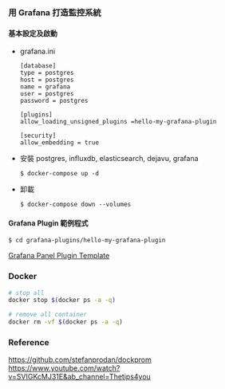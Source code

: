 ### 用 Grafana 打造監控系統

#### 基本設定及啟動
- grafana.ini
  ```
  [database]
  type = postgres
  host = postgres
  name = grafana
  user = postgres
  password = postgres

  [plugins]
  allow_loading_unsigned_plugins =hello-my-grafana-plugin

  [security]
  allow_embedding = true
  ```

- 安裝 postgres, influxdb, elasticsearch, dejavu, grafana
  ```command
  $ docker-compose up -d
  ```
- 卸載
  ```command
  $ docker-compose down --volumes
  ```

#### Grafana Plugin 範例程式
```bash
$ cd grafana-plugins/hello-my-grafana-plugin
```
[Grafana Panel Plugin Template](https://github.com/grafana/grafana-starter-panel)


### Docker

```bash
# stop all
docker stop $(docker ps -a -q)

# remove all container
docker rm -vf $(docker ps -a -q)
```

### Reference
https://github.com/stefanprodan/dockprom
https://www.youtube.com/watch?v=SVIGKcMJ31E&ab_channel=Thetips4you